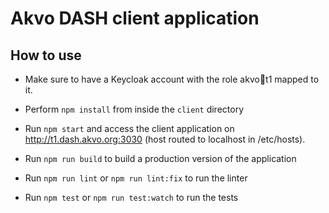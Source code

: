 # Akvo DASH client application

## How to use
* Make sure to have a Keycloak account with the role akvo:dash:t1 mapped to it.

* Perform `npm install` from inside the `client` directory

* Run `npm start` and access the client application on http://t1.dash.akvo.org:3030 (host routed to localhost in /etc/hosts).

* Run `npm run build` to build a production version of the application

* Run `npm run lint` or `npm run lint:fix` to run the linter

* Run `npm test` or `npm run test:watch` to run the tests
